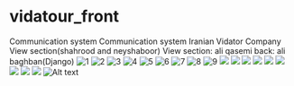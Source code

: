 # vidatour_front
Communication system Communication system Iranian Vidator Company View section(shahrood and neyshaboor) View section: ali qasemi back: ali baghban(Django)
![1](https://github.com/aliqasemietedal/vidatour_front/tree/master/pic/1.png)
![2](https://github.com/aliqasemietedal/vidatour_front/tree/master/pic/2.png)
![3](https://github.com/aliqasemietedal/vidatour_front/tree/master/pic/3.png)
![4](https://github.com/aliqasemietedal/vidatour_front/tree/master/pic/4.png)
![5](https://github.com/aliqasemietedal/vidatour_front/tree/master/pic/5.png)
![6](https://github.com/aliqasemietedal/vidatour_front/tree/master/pic/6.png)
![7](https://github.com/aliqasemietedal/vidatour_front/tree/master/pic/7.png)
![8](https://github.com/aliqasemietedal/vidatour_front/tree/master/pic/8.png)
![9](https://github.com/aliqasemietedal/vidatour_front/tree/master/pic/9.png)
<img src="https://github.com/aliqasemietedal/vidatour_front/tree/master/pic/1.png">
<img src="https://github.com/aliqasemietedal/vidatour_front/tree/master/pic/2.png">
<img src="https://github.com/aliqasemietedal/vidatour_front/tree/master/pic/3.png">
<img src="https://github.com/aliqasemietedal/vidatour_front/tree/master/pic/4.png">
<img src="https://github.com/aliqasemietedal/vidatour_front/tree/master/pic/5.png">
<img src="https://github.com/aliqasemietedal/vidatour_front/tree/master/pic/6.png">
<img src="https://github.com/aliqasemietedal/vidatour_front/tree/master/pic/7.png">
<img src="https://github.com/aliqasemietedal/vidatour_front/tree/master/pic/8.png">
<img src="https://github.com/aliqasemietedal/vidatour_front/tree/master/pic/9.png">
![Alt text](https://github.com/aliqasemietedal/vidatour_front/tree/master/pic/9.png?raw=true "Title")
